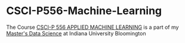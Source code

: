 # CSCI-P556-Machine-Learning

The Course [CSCI-P 556 APPLIED MACHINE LEARNING](https://luddy.indiana.edu/academics/courses/class/iub-spring-2021-csci-p556) 
is a part of my [Master's Data Science](https://datascience.indiana.edu/programs/residential/index.html) at Indiana University Bloomington 


